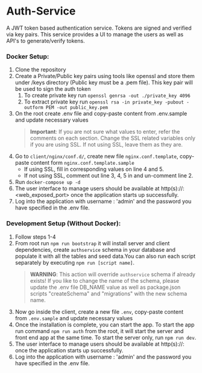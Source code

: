 # Auth-Service

A JWT token based authentication service. Tokens are signed and verified via key pairs. This service provides a UI to manage the users as well as API's to generate/verify tokens.

### Docker Setup:

1. Clone the repository
2. Create a Private/Public key pairs using tools like openssl and  store them under /keys directory (Public key must be a .pem file). This key pair will be used to sign the auth token
   1. To create private key run `openssl genrsa -out ./private_key 4096` 
   2. To extract private key run `openssl rsa -in private_key -pubout -outform PEM -out public_key.pem`
3. On the root create .env file and copy-paste content from .env.sample and update necessary values
    > **Important**: If you are not sure what values to enter, refer the comments on each section.
    Change the SSL related variables only if you are using SSL. If not using SSL, leave them as they are.
5. Go to `client/nginx/conf.d/`,  create new file `nginx.conf.template`, copy-paste content form `nginx.conf.template.sample`
    - If using SSL, fill in corresponding values on line 4 and 5.
    - If not using SSL, comment out line 3, 4, 5 in and un-comment line 2.
4. Run `docker-compose up -d`
5. The user interface to manage users should be available at http(s)://<hostname>:<web_exposed_port> once the application starts up successfully.
6. Log into the application with username : 'admin' and the password you have specified in the .env file.

### Development Setup (Without Docker):

1. Follow steps 1-4
2. From root run `npm run bootstrap` it will install server and client dependencies, create `authservice` schema in your database and populate it with all the tables and seed data.You can also run each script separately by executing `npm run [script name]`.
   > **WARNING**: This action will override `authservice` schema if already exists! If you like to change the name of the schema, please update the .env file DB_NAME value as well as 
   package.json scripts "createSchema" and "migrations" with the new schema name.
3. Now go inside the client, create a new file `.env`, copy-paste content from `.env.sample` and update necessary values
3. Once the installation is complete, you can start the app. To start the app  run command `npm run auth` from the root, it will start the server and front end app at the same time.
To start the server only, run `npm run dev`.
4. The user interface to manage users should be available at http(s)://<hostname>:<port> once the application starts up successfully.
5. Log into the application with username : 'admin' and the password you have specified in the .env file.